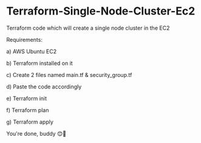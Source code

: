 # Terraform-Single-Node-Cluster-Ec2
Terraform code which will create a single node cluster in the EC2

Requirements:

a) AWS Ubuntu EC2

b) Terraform installed on it

c) Create 2 files named main.tf & security_group.tf

d) Paste the code accordingly

e) Terraform init

f) Terraform plan

g) Terraform apply

You're done, buddy 😊🥂
